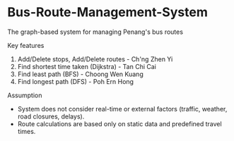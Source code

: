 # Bus-Route-Management-System
The graph-based system for managing Penang's bus routes

Key features
1. Add/Delete stops, Add/Delete routes - Ch'ng Zhen Yi
3. Find shortest time taken (Dijkstra) - Tan Chi Cai
4. Find least path (BFS) - Choong Wen Kuang
5. Find longest path (DFS) - Poh Ern Hong

Assumption
- System does not consider real-time or external factors (traffic, weather, road closures, delays).
- Route calculations are based only on static data and predefined travel times.
